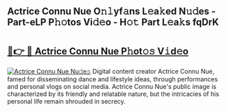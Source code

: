 ## Actrice Connu Nue O𝚗𝚕yf𝚊ns L𝚎a𝚔ed N𝚞𝚍es - Part-eLP P𝚑𝚘tos Vi𝚍𝚎o - H𝚘𝚝 Part L𝚎a𝚔s fqDrK

# <h2><a href="http://kfcg480.oniu.top/?m=Actrice+Connu+Nue">🔗👉 🔴 Actrice Connu Nue P𝚑ot𝚘𝚜 V𝚒d𝚎o</a></h2>

[![Actrice Connu Nue Nu𝚍e𝚜](https://i.imgur.com/0qMVB7G.gif)](http://kfcg480.oniu.top/?m=Actrice+Connu+Nue)
Digital content creator Actrice Connu Nue, famed for disseminating dance and lifestyle ideas, through performances and personal vlogs on social media. Actrice Connu Nue's public image is characterized by its friendly and relatable nature, but the intricacies of his personal life remain shrouded in secrecy.  
